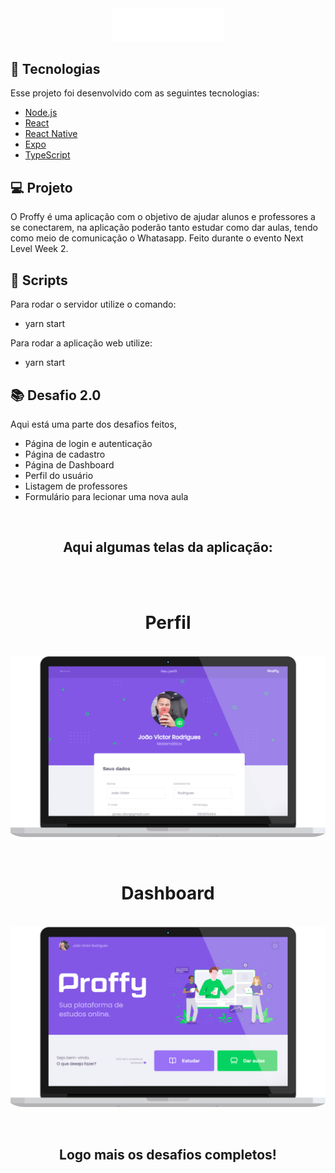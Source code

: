 
  <center ><img src="./github/logo.svg" alt="logo" width="180px"/> </center>

## 🚀 Tecnologias

Esse projeto foi desenvolvido com as seguintes tecnologias:

- [Node.js](https://nodejs.org/en/)
- [React](https://reactjs.org)
- [React Native](https://facebook.github.io/react-native/)
- [Expo](https://expo.io/)
- [TypeScript](https://www.typescriptlang.org/)

## 💻 Projeto

O Proffy é uma aplicação com o objetivo de ajudar alunos e professores a se conectarem,
na aplicação poderão tanto estudar como dar aulas, tendo como meio de comunicação o Whatasapp. Feito durante o evento Next Level Week 2.

## 📁 Scripts

Para rodar o servidor utilize o comando:
- yarn start

Para rodar a aplicação web utilize:
- yarn start

## 📚  Desafio 2.0

Aqui está uma parte dos desafios feitos,

- Página de login e autenticação
- Página de cadastro
- Página de Dashboard
- Perfil do usuário
- Listagem de professores
- Formulário para lecionar uma nova aula

<br>
<p> <center><h2> Aqui algumas telas da aplicação: </h2></center> <br>
<br

<p> <center><h1> Perfil </h1></center> <br>

  <img src="./github/proffyle.png" alt="página do perfil" />

 </p>
<br


<p> <center><h1> Dashboard </h1></center> <br>

  <img src="./github/dash.png" alt="página dashboard" />

 </p>
<br>
<h2> <center>Logo mais os desafios completos! </center> </h2>
